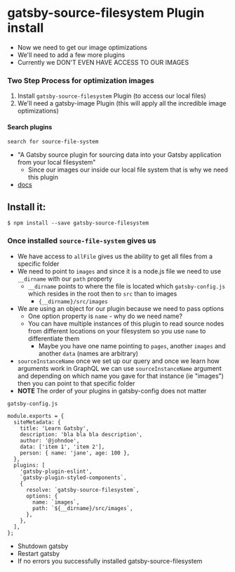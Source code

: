 # gatsby-source-filesystem Plugin install
* Now we need to get our image optimizations
* We'll need to add a few more plugins
* Currently we DON'T EVEN HAVE ACCESS TO OUR IMAGES

### Two Step Process for optimization images
1. Install `gatsby-source-filesystem` Plugin (to access our local files)
2. We'll need a gatsby-image Plugin (this will apply all the incredible image optimizations)

#### Search plugins
`search for source-file-system`

* "A Gatsby source plugin for sourcing data into your Gatsby application from your local filesystem"
    - Since our images our inside our local file system that is why we need this plugin
* [docs](https://www.gatsbyjs.org/packages/gatsby-source-filesystem/)

## Install it:
`$ npm install --save gatsby-source-filesystem`

### Once installed `source-file-system` gives us
* We have access to `allFile` gives us the ability to get all files from a specific folder
* We need to point to `images` and since it is a node.js file we need to use `__dirname` with our `path` property
    - `__dirname` points to where the file is located which `gatsby-config.js` which resides in the root then to `src` than to images
        + `{__dirname}/src/images`
* We are using an object for our plugin because we need to pass options
    - One option property is `name` - why do we need name?
    - You can have multiple instances of this plugin to read source nodes from different locations on your filesystem so you use `name` to differentiate them
        + Maybe you have one name pointing to `pages`, another `images` and another `data` (names are arbitrary)
* `sourceInstanceName` once we set up our query and once we learn how arguments work in GraphQL we can use `sourceInstanceName` argument and depending on which name you gave for that instance (ie "images") then you can point to that specific folder
* **NOTE** The order of your plugins in gatsby-config does not matter

`gatsby-config.js`

```
module.exports = {
  siteMetadata: {
    title: 'Learn Gatsby',
    description: 'bla bla bla description',
    author: '@johndoe',
    data: ['item 1', 'item 2'],
    person: { name: 'jane', age: 100 },
  },
  plugins: [
    'gatsby-plugin-eslint',
    `gatsby-plugin-styled-components`,
    {
      resolve: `gatsby-source-filesystem`,
      options: {
        name: `images`,
        path: `${__dirname}/src/images`,
      },
    },
  ],
};
```

* Shutdown gatsby
* Restart gatsby
* If no errors you successfully installed gatsby-source-filesystem
